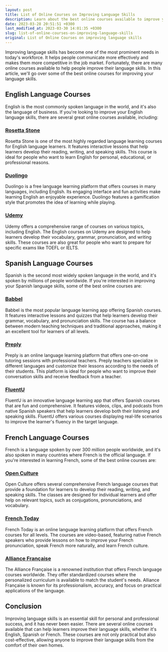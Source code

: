 ```yaml
---
layout: post
title: List of Online Courses on Improving Language Skills
description: Learn about the best online courses available to improve your language skills and become more confident in communication.
date: 2023-03-28 20:51:51 +0300
last_modified_at: 2023-03-30 14:01:35 +0300
slug: list-of-online-courses-on-improving-language-skills
original: List of Online Courses on improving language skills
---
```

Improving language skills has become one of the most prominent needs in today's workforce. It helps people communicate more effectively and makes them more competitive in the job market. Fortunately, there are many online courses available to help people improve their language skills. In this article, we'll go over some of the best online courses for improving your language skills.

## English Language Courses

English is the most commonly spoken language in the world, and it's also the language of business. If you're looking to improve your English language skills, there are several great online courses available, including:

### [Rosetta Stone](/language-learning/learning-a-language-with-rosetta-stone.html)

Rosetta Stone is one of the most highly regarded language learning courses for English language learners. It features interactive lessons that help learners develop their reading, writing, and speaking skills. This course is ideal for people who want to learn English for personal, educational, or professional reasons.

### [Duolingo](/language-learning/learning-a-language-with-duolingo.html)

Duolingo is a free language learning platform that offers courses in many languages, including English. Its engaging interface and fun activities make learning English an enjoyable experience. Duolingo features a gamification style that promotes the idea of learning while playing.

### [Udemy](/language-learning/language-learning-courses-on-udemy.html)

Udemy offers a comprehensive range of courses on various topics, including English. The English courses on Udemy are designed to help learners develop their vocabulary, grammar, pronunciation, and writing skills. These courses are also great for people who want to prepare for specific exams like TOEFL or IELTS.

## Spanish Language Courses

Spanish is the second most widely spoken language in the world, and it's spoken by millions of people worldwide. If you're interested in improving your Spanish language skills, some of the best online courses are:

### [Babbel](/language-learning/learning-spanish-with-babbel.html)

Babbel is the most popular language learning app offering Spanish courses. It features interactive lessons and quizzes that help learners develop their grammar, vocabulary, and pronunciation skills. The course has a balance between modern teaching techniques and traditional approaches, making it an excellent tool for learners of all levels.

### [Preply](/language-learning/learning-spanish-with-preply.html)

Preply is an online language learning platform that offers one-on-one tutoring sessions with professional teachers. Preply teachers specialize in different languages and customize their lessons according to the needs of their students. This platform is ideal for people who want to improve their conversation skills and receive feedback from a teacher.

### [FluentU](/language-learning/learning-spanish-with-fluentu.html)

FluentU is an innovative language learning app that offers Spanish courses that are fun and comprehensive. It features videos, clips, and podcasts from native Spanish speakers that help learners develop both their listening and speaking skills. FluentU offers various courses displaying real-life scenarios to improve the learner's fluency in the target language.

## French Language Courses

French is a language spoken by over 300 million people worldwide, and it's also spoken in many countries where French is the official language. If you're interested in learning French, some of the best online courses are:

### [Open Culture](/language-learning/learning-french-with-open-culture.html)

Open Culture offers several comprehensive French language courses that provide a foundation for learners to develop their reading, writing, and speaking skills. The classes are designed for individual learners and offer help on relevant topics, such as conjugations, pronunciations, and vocabulary.

### [French Today](/language-learning/learning-french-with-french-today.html)

French Today is an online language learning platform that offers French courses for all levels. The courses are video-based, featuring native French speakers who provide lessons on how to improve your French pronunciation, speak French more naturally, and learn French culture.

### [Alliance Française](/language-learning/learning-french-with-alliance-francaise.html)

The Alliance Française is a renowned institution that offers French language courses worldwide. They offer standardized courses where the personalized curriculum is available to match the student's needs. Alliance Française is known for its professionalism, accuracy, and focus on practical applications of the language.

## Conclusion

Improving language skills is an essential skill for personal and professional success, and it has never been easier. There are several online courses available that can help learners improve their language skills, whether it's English, Spanish or French. These courses are not only practical but also cost-effective, allowing anyone to improve their language skills from the comfort of their own homes.